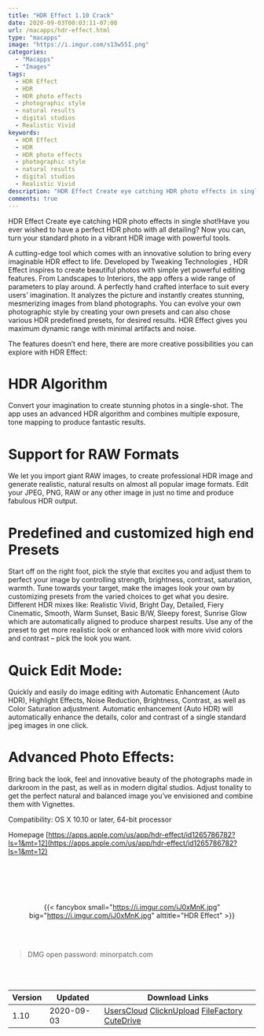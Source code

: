```yaml
---
title: "HDR Effect 1.10 Crack"
date: 2020-09-03T00:03:11-07:00
url: /macapps/hdr-effect.html
type: "macapps"
image: "https://i.imgur.com/s13w55I.png"
categories:
  - "Macapps"
  - "Images"
tags:
  - HDR Effect
  - HDR
  - HDR photo effects
  - photographic style
  - natural results
  - digital studios
  - Realistic Vivid
keywords:
  - HDR Effect
  - HDR
  - HDR photo effects
  - photographic style
  - natural results
  - digital studios
  - Realistic Vivid
description: "HDR Effect Create eye catching HDR photo effects in single shot!Have you ever wished to have a perfect HDR photo with all detailing"
comments: true
---
```


HDR Effect Create eye catching HDR photo effects in single shot!Have you ever wished to have a perfect HDR photo with all detailing? Now you can, turn your standard photo in a vibrant HDR image with powerful tools.

A cutting-edge tool which comes with an innovative solution to bring every imaginable HDR effect to life. Developed by Tweaking Technologies , HDR Effect inspires to create beautiful photos with simple yet powerful editing features. From Landscapes to Interiors, the app offers a wide range of parameters to play around. A perfectly hand crafted interface to suit every users’ imagination. It analyzes the picture and instantly creates stunning, mesmerizing images from bland photographs. You can evolve your own photographic style by creating your own presets and can also chose various HDR predefined presets, for desired results. HDR Effect gives you maximum dynamic range with minimal artifacts and noise.

The features doesn’t end here, there are more creative possibilities you can explore with HDR Effect:



# HDR Algorithm

Convert your imagination to create stunning photos in a single-shot. The app uses an advanced HDR algorithm and combines multiple exposure, tone mapping to produce fantastic results.



# Support for RAW Formats

We let you import giant RAW images, to create professional HDR image and generate realistic, natural results on almost all popular image formats. Edit your JPEG, PNG, RAW or any other image in just no time and produce fabulous HDR output.



# Predefined and customized high end Presets

Start off on the right foot, pick the style that excites you and adjust them to perfect your image by controlling strength, brightness, contrast, saturation, warmth. Tune towards your target, make the images look your own by customizing presets from the varied choices to get what you desire. Different HDR mixes like: Realistic Vivid, Bright Day, Detailed, Fiery Cinematic, Smooth, Warm Sunset, Basic B/W, Sleepy forest, Sunrise Glow which are automatically aligned to produce sharpest results. Use any of the preset to get more realistic look or enhanced look with more vivid colors and contrast – pick the look you want.



# Quick Edit Mode:

Quickly and easily do image editing with Automatic Enhancement (Auto HDR), Highlight Effects, Noise Reduction, Brightness, Contrast, as well as Color Saturation adjustment. Automatic enhancement (Auto HDR) will automatically enhance the details, color and contrast of a single standard jpeg images in one click.



# Advanced Photo Effects:

Bring back the look, feel and innovative beauty of the photographs made in darkroom in the past, as well as in modern digital studios. Adjust tonality to get the perfect natural and balanced image you’ve envisioned and combine them with Vignettes.


Compatibility: OS X 10.10 or later, 64-bit processor

Homepage [https://apps.apple.com/us/app/hdr-effect/id1265786782?ls=1&mt=12](https://apps.apple.com/us/app/hdr-effect/id1265786782?ls=1&mt=12)

<br/>
<br/>
<script async src="https://pagead2.googlesyndication.com/pagead/js/adsbygoogle.js"></script>
<ins class="adsbygoogle"
     style="display:block; text-align:center;"
     data-ad-layout="in-article"
     data-ad-format="fluid"
     data-ad-client="ca-pub-8746275014476192"
     data-ad-slot="5144997159"></ins>
<script>
     (adsbygoogle = window.adsbygoogle || []).push({});
</script>
<br/>
<br/>


<center>

{{< fancybox small="https://i.imgur.com/iJ0xMnK.jpg" big="https://i.imgur.com/iJ0xMnK.jpg" alttitle="HDR Effect" >}}

</center>

<br/>
<br/>


> DMG open password: minorpatch.com

<br/>

<br/>
<div id="history_version" class="history_version">

| Version | Updated | Download Links |
| ---- | ---- | ---- |
| 1.10 | 2020-09-03 | [UsersCloud](https://ouo.io/Z25Ke0)   [ClicknUpload](https://ouo.io/W4ToeW)   [FileFactory](https://ouo.io/E1rx1V)   [CuteDrive](https://ouo.io/vj0mQ5) |

</div>
